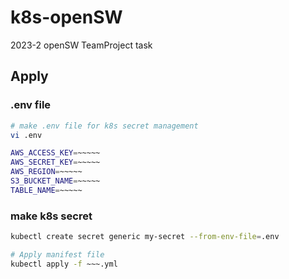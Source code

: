 # k8s-openSW
2023-2 openSW TeamProject task

## Apply
### .env file
```bash
# make .env file for k8s secret management
vi .env

AWS_ACCESS_KEY=~~~~~
AWS_SECRET_KEY=~~~~~
AWS_REGION=~~~~~
S3_BUCKET_NAME=~~~~~
TABLE_NAME=~~~~~

```
### make k8s secret
```bash
kubectl create secret generic my-secret --from-env-file=.env
```

```bash
# Apply manifest file
kubectl apply -f ~~~.yml
```